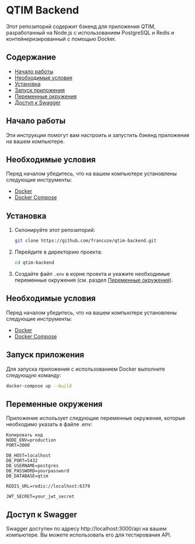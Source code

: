 # QTIM Backend

Этот репозиторий содержит бэкенд для приложения QTIM, разработанный на Node.js с использованием PostgreSQL и Redis и контейнеризированный с помощью Docker.

## Содержание

- [Начало работы](#начало-работы)
- [Необходимые условия](#необходимые-условия)
- [Установка](#установка)
- [Запуск приложения](#запуск-приложения)
- [Переменные окружения](#переменные-окружения)
- [Доступ к Swagger](#доступ-к-swagger)

## Начало работы

Эти инструкции помогут вам настроить и запустить бэкенд приложения на вашем компьютере.

## Необходимые условия

Перед началом убедитесь, что на вашем компьютере установлены следующие инструменты:

- [Docker](https://docs.docker.com/get-docker/)
- [Docker Compose](https://docs.docker.com/compose/install/)

## Установка

1. Склонируйте этот репозиторий:

    ```bash
    git clone https://github.com/francuze/qtim-backend.git
    ```

2. Перейдите в директорию проекта:

    ```bash
    cd qtim-backend
    ```

3. Создайте файл `.env` в корне проекта и укажите необходимые переменные окружения (см. раздел [Переменные окружения](#переменные-окружения)).

## Необходимые условия

Перед началом убедитесь, что на вашем компьютере установлены следующие инструменты:

- [Docker](https://docs.docker.com/get-docker/)
- [Docker Compose](https://docs.docker.com/compose/install/)

## Запуск приложения

Для запуска приложения с использованием Docker выполните следующую команду:

```bash
docker-compose up --build
```

## Переменные окружения
Приложение использует следующие переменные окружения, которые необходимо указать в файле .env:

```env
Копировать код
NODE_ENV=production
PORT=3000

DB_HOST=localhost
DB_PORT=5432
DB_USERNAME=postgres
DB_PASSWORD=yourpassword
DB_DATABASE=qtim

REDIS_URL=redis://localhost:6379

JWT_SECRET=your_jwt_secret
```

## Доступ к Swagger
Swagger доступен по адресу http://localhost:3000/api на вашем компьютере. Вы можете использовать его для тестирования API.

